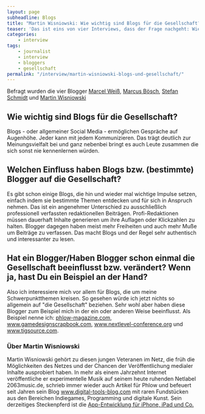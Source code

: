 ```yaml
---
layout: page
subheadline: Blogs
title: "Martin Wisniowski: Wie wichtig sind Blogs für die Gesellschaft?"
teaser: 'Das ist eins von vier Interviews, dass der Frage nachgeht: Wie wichtig sind Blogs für die Gesellschaft?'
categories:
    - interview
tags:
    - journalist
    - interview
    - bloggers
    - gesellschaft
permalink: "/interview/martin-wisniowski-blogs-und-gesellschaft/"
---
```

Befragt wurden die vier Blogger <a href="{{ site.url }}/interview/marcel-weiss-blogs-und-gesellschaft">Marcel Weiß</a>, <a href="{{ site.url }}/interview/marcus-boesch-blogs-und-gesellschaft">Marcus Bösch</a>, <a href="{{ site.url }}/interview/stefan-schmidt-blogs-und-gesellschaft">Stefan Schmidt</a> und <a href="{{ site.url }}/interview/martin-wisniowski-blogs-und-gesellschaft">Martin Wisniowski</a>




## Wie wichtig sind Blogs für die Gesellschaft?

Blogs - oder allgemeiner Social Media - ermöglichen Gespräche auf Augenhöhe. Jeder kann mit jedem Kommunizieren. Das trägt deutlich zur Meinungsvielfalt bei und ganz nebenbei bringt es auch Leute zusammen die sich sonst nie kennenlernen würden.


## Welchen Einfluss haben Blogs bzw. (bestimmte) Blogger auf die Gesellschaft?

Es gibt schon einige Blogs, die hin und wieder mal wichtige Impulse setzen, einfach indem sie bestimmte Themen entdecken und für sich in Anspruch nehmen. Das ist ein angenehmer Unterschied zu ausschließlich professionell verfassten redaktionellen Beiträgen. Profi-Redaktionen müssen dauerhaft Inhalte generieren um ihre Auflagen oder Klickzahlen zu halten. Blogger dagegen haben meist mehr Freiheiten und auch mehr Muße um Beiträge zu verfassen. Das macht Blogs und der Regel sehr authentisch und interessanter zu lesen.


## Hat ein Blogger/Haben Blogger schon einmal die Gesellschaft beeinflusst bzw. verändert? Wenn ja, hast Du ein Beispiel an der Hand?

Also ich interessiere mich vor allem für Blogs, die um meine Schwerpunktthemen kreisen. So gesehen würde ich jetzt nichts so allgemein auf "die Gesellschaft" beziehen. Sehr wohl aber haben diese Blogger zum Beispiel mich in der ein oder anderen Weise beeinflusst. Als Beispiel nenne ich: <a href="http://phlow-magazine.com/">phlow-magazine.com</a>, <a href="http://www.gamedesignscrapbook.com/">www.gamedesignscrapbook.com</a>, <a href="http://www.nextlevel-conference.org/">www.nextlevel-conference.org</a> und <a href="http://www.tigsource.com/">www.tigsource.com</a>.


### Über Martin Wisniowski

Martin Wisniowski gehört zu diesen jungen Veteranen im Netz, die früh die Möglichkeiten des Netzes und der Chancen der Veröffentlichung medialer Inhalte ausprobiert haben. In mehr als einem Jahrzehnt Internet veröffentliche er experimentelle Musik auf seinem heute ruhenden Netlabel 2063music.de, schrieb immer wieder auch Artikel für Phlow und befeuert seit Jahren sein Blog <a href="http://www.digital-tools-blog.com/" target="_blank">www.digital-tools-blog.com</a> mit raren Fundstücken aus den Bereichen Indiegames, Programming und digitale Kunst. Sein derzeitiges Steckenpferd ist die <a href="http://www.sunday-monday-games.de/" target="_blank">App-Entwicklung für iPhone, iPad und Co.</a>